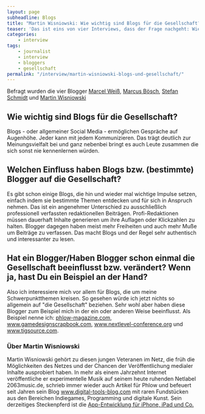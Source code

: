 ```yaml
---
layout: page
subheadline: Blogs
title: "Martin Wisniowski: Wie wichtig sind Blogs für die Gesellschaft?"
teaser: 'Das ist eins von vier Interviews, dass der Frage nachgeht: Wie wichtig sind Blogs für die Gesellschaft?'
categories:
    - interview
tags:
    - journalist
    - interview
    - bloggers
    - gesellschaft
permalink: "/interview/martin-wisniowski-blogs-und-gesellschaft/"
---
```

Befragt wurden die vier Blogger <a href="{{ site.url }}/interview/marcel-weiss-blogs-und-gesellschaft">Marcel Weiß</a>, <a href="{{ site.url }}/interview/marcus-boesch-blogs-und-gesellschaft">Marcus Bösch</a>, <a href="{{ site.url }}/interview/stefan-schmidt-blogs-und-gesellschaft">Stefan Schmidt</a> und <a href="{{ site.url }}/interview/martin-wisniowski-blogs-und-gesellschaft">Martin Wisniowski</a>




## Wie wichtig sind Blogs für die Gesellschaft?

Blogs - oder allgemeiner Social Media - ermöglichen Gespräche auf Augenhöhe. Jeder kann mit jedem Kommunizieren. Das trägt deutlich zur Meinungsvielfalt bei und ganz nebenbei bringt es auch Leute zusammen die sich sonst nie kennenlernen würden.


## Welchen Einfluss haben Blogs bzw. (bestimmte) Blogger auf die Gesellschaft?

Es gibt schon einige Blogs, die hin und wieder mal wichtige Impulse setzen, einfach indem sie bestimmte Themen entdecken und für sich in Anspruch nehmen. Das ist ein angenehmer Unterschied zu ausschließlich professionell verfassten redaktionellen Beiträgen. Profi-Redaktionen müssen dauerhaft Inhalte generieren um ihre Auflagen oder Klickzahlen zu halten. Blogger dagegen haben meist mehr Freiheiten und auch mehr Muße um Beiträge zu verfassen. Das macht Blogs und der Regel sehr authentisch und interessanter zu lesen.


## Hat ein Blogger/Haben Blogger schon einmal die Gesellschaft beeinflusst bzw. verändert? Wenn ja, hast Du ein Beispiel an der Hand?

Also ich interessiere mich vor allem für Blogs, die um meine Schwerpunktthemen kreisen. So gesehen würde ich jetzt nichts so allgemein auf "die Gesellschaft" beziehen. Sehr wohl aber haben diese Blogger zum Beispiel mich in der ein oder anderen Weise beeinflusst. Als Beispiel nenne ich: <a href="http://phlow-magazine.com/">phlow-magazine.com</a>, <a href="http://www.gamedesignscrapbook.com/">www.gamedesignscrapbook.com</a>, <a href="http://www.nextlevel-conference.org/">www.nextlevel-conference.org</a> und <a href="http://www.tigsource.com/">www.tigsource.com</a>.


### Über Martin Wisniowski

Martin Wisniowski gehört zu diesen jungen Veteranen im Netz, die früh die Möglichkeiten des Netzes und der Chancen der Veröffentlichung medialer Inhalte ausprobiert haben. In mehr als einem Jahrzehnt Internet veröffentliche er experimentelle Musik auf seinem heute ruhenden Netlabel 2063music.de, schrieb immer wieder auch Artikel für Phlow und befeuert seit Jahren sein Blog <a href="http://www.digital-tools-blog.com/" target="_blank">www.digital-tools-blog.com</a> mit raren Fundstücken aus den Bereichen Indiegames, Programming und digitale Kunst. Sein derzeitiges Steckenpferd ist die <a href="http://www.sunday-monday-games.de/" target="_blank">App-Entwicklung für iPhone, iPad und Co.</a>